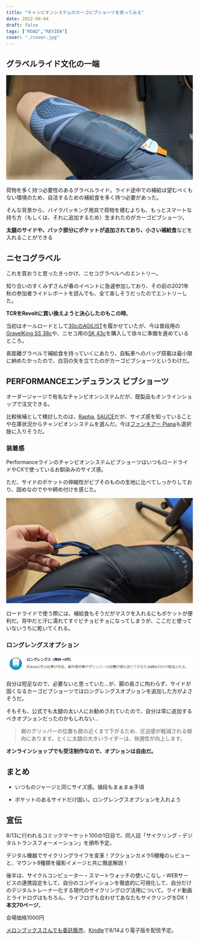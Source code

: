 ```yaml
---
title: "チャンピオンシステムのカーゴビブショーツを使ってみる"
date: 2022-08-04
draft: false
tags: ["ROAD","REVIEW"]
cover: "./cover.jpg"
---
```


## グラベルライド文化の一端

![もっと、荷物を](./cover.jpg)

荷物を多く持つ必要性のあるグラベルライド。ライド途中での補給は望むべくもない環境のため、自活するための補給食を多く持つ必要があった。

そんな背景から、バイクパッキング用具で荷物を積むよりも、もっとスマートな持ち方（もしくは、それに追加するため）生まれたのがカーゴビブショーツ。

**太腿のサイドや、バック部分にポケットが追加されており、小さい補給食**などを入れることができる

## ニセコグラベル

これを買おうと思ったきっかけ、ニセコグラベルへのエントリー。

<LinkBox url="https://skmzlog.com/220515-niseko-gravel/" />

知り合いのすくみずさんが春のイベントに急遽参加しており、その前の2021年秋の参加者ライドレポートを読んでも、全て楽しそうだったのでエントリーした。

**TCRをRevoltに買い換えようと決心したのもこの時**。

<LinkBox url="https://blog.gensobunya.net/post/2022/04/revolot_adv22_review/" />

当初はオールロードとして[30cのAGILIST](https://amzn.to/3PZKpyk)を履かせていたが、今は普段用の[GravelKing SS 38c](https://amzn.to/3oRbzvd)や、ニセコ用の[SK 43c](https://amzn.to/3QlIrb5)を購入して徐々に準備を進めているところ。

長距離グラベルで補給食を持っていくにあたり、自転車へのバッグ搭載は最小限に納めたかったので、白羽の矢を立てたのがカーゴビブショーツというわけだ。

## PERFORMANCEエンデュランス ビブショーツ

オーダージャージで有名なチャンピオンシステムだが、既製品もオンラインショップで注文できる。

<LinkBox url="https://champsys.shop/collections/mens-shorts-bibshorts/products/performance-endurance-bibshorts-unison-mens" />

比較候補として検討したのは、[Rapha](https://www.rapha.cc/jp/ja/shop/%E3%83%A1%E3%83%B3%E3%82%BA-%E3%82%B3%E3%82%A2-%E3%82%AB%E3%83%BC%E3%82%B4-%E3%83%93%E3%83%96%E3%82%B7%E3%83%A7%E3%83%BC%E3%83%84/product/CCB02XXDNW), [SAUCE](https://movement-cycle.com/collections/apparel/products/cargo-bib-shorts-bk-wh)だが、サイズ感を知っていることや在庫状況からチャンピオンシステムを選んだ。今は[ファンキアー Piana](https://store.shopping.yahoo.co.jp/worldcycle-wh/FKR-Q-PIANA-BK.html)も選択肢に入りそうだ。

### 装着感

PerformanceラインのチャンピオンシステムビブショーツはいつもロードライドやCXで使っているお馴染みのサイズ感。

ただ、サイドのポケットの伸縮性がビブそのものの生地に比べてしっかりしており、固めなのでやや締め付けを感じた。

![マスクを入れるのに便利](./mask.jpg)

ロードライドで使う際には、補給食もそうだがマスクを入れるにもポケットが便利だ。背中だと汗に濡れてすぐビチョビチョになってしまうが、ここだと使っていないうちに乾いてくれる。

### ロングレングスオプション

![無料オプションのロングレングス](./long_length.png)

自分は短足なので、必要ないと思っていた…が、脚の長さに拘わらず、サイドが固くなるカーゴビブショーツではロングレングスオプションを追加した方がよさそうだ。

そもそも、公式でも太腿の太い人にお勧めされていたので、自分は常に追加するべきオプションだったのかもしれない…

> 裾のグリッパーの位置も膝の近くまで下がるため、圧迫感が軽減される傾向にあります。とくに太腿の大きいライダーは、快適性が向上します。

**オンラインショップでも受注制作なので、オプションは自由だ。**

<!-- textlint-disable -->

## まとめ

<PositiveBox>

- いつものジャージと同じサイズ感。値段もまぁまぁ手頃

</PositiveBox>

<NegativeBox>

- ポケットのあるサイドだけ固い。ロングレングスオプションを入れよう

</NegativeBox>

## 宣伝

8/13に行われるコミックマーケット100の1日目で、同人誌「サイクリング・デジタルトランスフォーメーション」を頒布予定。

<LinkBox url="https://www.gensobunya.net/c100/" />

デジタル機器でサイクリングライフを変革！アクションカメラ5機種のレビューと、マウント8種類を撮影イメージと共に徹底解説！

後半は、サイクルコンピューター・スマートウォッチの使いこなし・WEBサービスの連携設定をして、自分のコンディションを徹底的に可視化して、自分だけのデジタルトレーナー化する現代のサイクリングログ活用について。ライド動画とライドログはもちろん、ライフログも合わせてあなたもサイクリングをDX！\
**本文70ページ**。

会場価格1000円

[メロンブックスさんでも委託販売](https://www.melonbooks.co.jp/detail/detail.php?product_id=1579831)、[Kindle](https://amzn.to/3Q9oepq)で8/14より電子版を配信予定。

<LinkBox url="https://www.melonbooks.co.jp/detail/detail.php?product_id=1579831" />

<LinkBox url="https://www.amazon.co.jp/dp/B0B8VVTTSJ" isAmazonLink />

<!-- textlint-enable -->
